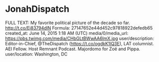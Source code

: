 # JonahDispatch

FULL TEXT: My favorite political picture of the decade so far. http://t.co/Ej83794dlN
Formula: 27147652e44d452c97818922defedb65
created_at: June 14, 2015 1:18 AM (UTC)
media/0/media_url: https://pbs.twimg.com/media/CHbGLtBWwAA6lmX.jpg
user/description: Editor-in-Chief, @TheDispatch (https://t.co/ogdkK1lQ3E), LAT columnist. AEI Fellow. Host Remnant Podcast. Majordomo for Zoë and Pippa.
user/location: Washington, DC